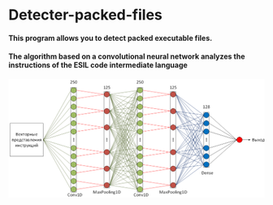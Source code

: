 # Detecter-packed-files
#### This program allows you to detect packed executable files.
#### The algorithm based on a convolutional neural network analyzes the instructions of the ESIL code intermediate language

![](CNN.png)
